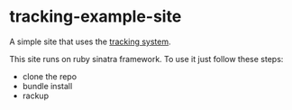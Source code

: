 # tracking-example-site
A simple site that uses the [tracking system](https://github.com/lucasdavila/tracking).  
  
  
This site runs on ruby sinatra framework. To use it just follow these steps:  
  
* clone the repo  
* bundle install  
* rackup
